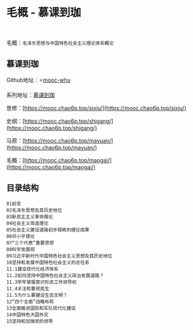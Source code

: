 # 毛概 - 慕课到珈

​    

毛概：`毛泽东思想与中国特色社会主义理论体系概论`      

## 慕课到珈

Github地址：⭐[mooc-whu](https://github.com/LU-sir/mooc-whu)     

系列地址：[慕课到珈](https://mooc.chao6p.top/)     

思修：[https://mooc.chao6p.top/sixiu/](https://mooc.chao6p.top/sixiu/)   

史纲：[https://mooc.chao6p.top/shigang/](https://mooc.chao6p.top/shigang/)   

马原：[https://mooc.chao6p.top/mayuan/](https://mooc.chao6p.top/mayuan/)   

毛概：[https://mooc.chao6p.top/maogai/](https://mooc.chao6p.top/maogai/)   

## 目录结构

`01前言`   
`02毛泽东思想及其历史地位`   
`03新民主主义革命理论`   
`04社会主义改造理论`   
`05社会主义建设道路初步探索的理论成果`   
`06邓小平理论`   
`07“三个代表”重要思想`   
`08科学发展观`   
`09习近平新时代中国特色社会主义思想及其历史地位`   
`10坚持和发展中国特色社会主义的总任务`   
`11.1建设现代化经济体系`   
`11.2如何坚持中国特色社会主义政治发展道路？`   
`11.3牢牢掌握意识形态工作领导权`   
`11.4关注和重视民生`   
`11.5为什么要建设生态文明？`   
`12“四个全面”战略布局`   
`13全面推进国防和军队现代化建设`   
`14中国特色大国外交`   
`15坚持和加强党的领导`        


